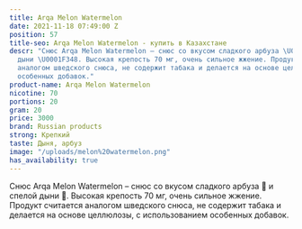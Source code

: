 ```yaml
---
title: Arqa Melon Watermelon
date: 2021-11-18 07:49:00 Z
position: 57
title-seo: Arqa Melon Watermelon - купить в Казахстане
descr: "Снюс Arqa Melon Watermelon – снюс со вкусом сладкого арбуза \U0001F349 и спелой
  дыни \U0001F348. Высокая крепость 70 мг, очень сильное жжение. Продукт считается
  аналогом шведского снюса, не содержит табака и делается на основе целлюлозы, с использованием
  особенных добавок."
product-name: Arqa Melon Watermelon
nicotine: 70
portions: 20
gram: 20
price: 3000
brand: Russian products
strong: Крепкий
taste: Дыня, арбуз
image: "/uploads/melon%20watermelon.png"
has_availability: true
---
```


Снюс Arqa Melon Watermelon – снюс со вкусом сладкого арбуза 🍉 и спелой дыни 🍈. Высокая крепость 70 мг, очень сильное жжение. Продукт считается аналогом шведского снюса, не содержит табака и делается на основе целлюлозы, с использованием особенных добавок.